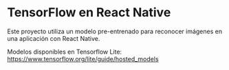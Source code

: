 # TensorFlow en React Native
Este proyecto utiliza un modelo pre-entrenado para reconocer imágenes en una aplicación con React Native.

Modelos disponibles en Tensorflow Lite: https://www.tensorflow.org/lite/guide/hosted_models


